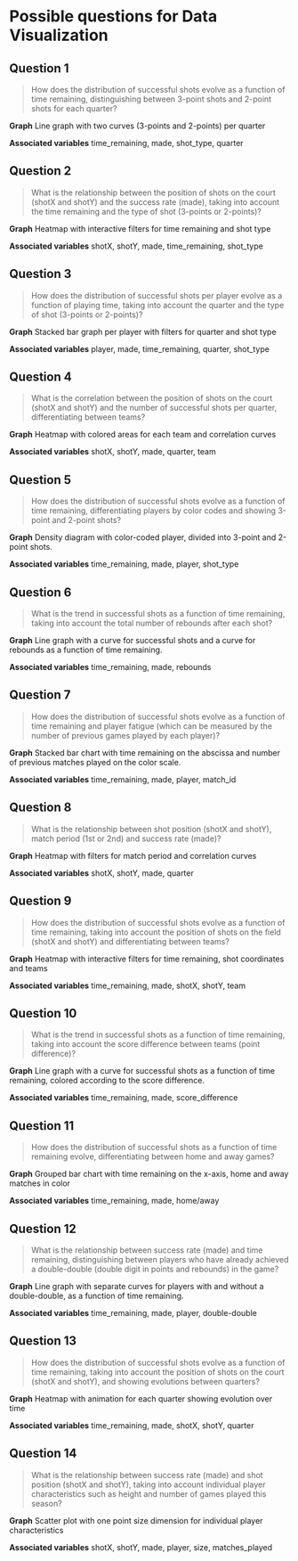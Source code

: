 # Possible questions for Data Visualization

## Question 1
> How does the distribution of successful shots evolve as a function of time remaining, distinguishing between 3-point shots and 2-point shots for each quarter?

**Graph**
Line graph with two curves (3-points and 2-points) per quarter

**Associated variables**
time_remaining, made, shot_type, quarter

## Question 2
> What is the relationship between the position of shots on the court (shotX and shotY) and the success rate (made), taking into account the time remaining and the type of shot (3-points or 2-points)?

**Graph**
Heatmap with interactive filters for time remaining and shot type

**Associated variables**
shotX, shotY, made, time_remaining, shot_type

## Question 3
> How does the distribution of successful shots per player evolve as a function of playing time, taking into account the quarter and the type of shot (3-points or 2-points)?

**Graph**
Stacked bar graph per player with filters for quarter and shot type

**Associated variables**
player, made, time_remaining, quarter, shot_type

## Question 4
> What is the correlation between the position of shots on the court (shotX and shotY) and the number of successful shots per quarter, differentiating between teams?

**Graph**
Heatmap with colored areas for each team and correlation curves

**Associated variables**
shotX, shotY, made, quarter, team

## Question 5
> How does the distribution of successful shots evolve as a function of time remaining, differentiating players by color codes and showing 3-point and 2-point shots?

**Graph**
Density diagram with color-coded player, divided into 3-point and 2-point shots.

**Associated variables**
time_remaining, made, player, shot_type

## Question 6
> What is the trend in successful shots as a function of time remaining, taking into account the total number of rebounds after each shot?

**Graph**
Line graph with a curve for successful shots and a curve for rebounds as a function of time remaining.

**Associated variables**
time_remaining, made, rebounds

## Question 7
> How does the distribution of successful shots evolve as a function of time remaining and player fatigue (which can be measured by the number of previous games played by each player)?

**Graph**
Stacked bar chart with time remaining on the abscissa and number of previous matches played on the color scale.

**Associated variables**
time_remaining, made, player, match_id

## Question 8
> What is the relationship between shot position (shotX and shotY), match period (1st or 2nd) and success rate (made)?

**Graph**
Heatmap with filters for match period and correlation curves

**Associated variables**
shotX, shotY, made, quarter

## Question 9
> How does the distribution of successful shots evolve as a function of time remaining, taking into account the position of shots on the field (shotX and shotY) and differentiating between teams?

**Graph**
Heatmap with interactive filters for time remaining, shot coordinates and teams

**Associated variables**
time_remaining, made, shotX, shotY, team

## Question 10
> What is the trend in successful shots as a function of time remaining, taking into account the score difference between teams (point difference)?

**Graph**
Line graph with a curve for successful shots as a function of time remaining, colored according to the score difference.

**Associated variables**
time_remaining, made, score_difference

## Question 11
> How does the distribution of successful shots as a function of time remaining evolve, differentiating between home and away games?

**Graph**
Grouped bar chart with time remaining on the x-axis, home and away matches in color

**Associated variables**
time_remaining, made, home/away

## Question 12
> What is the relationship between success rate (made) and time remaining, distinguishing between players who have already achieved a double-double (double digit in points and rebounds) in the game?

**Graph**
Line graph with separate curves for players with and without a double-double, as a function of time remaining.

**Associated variables**
time_remaining, made, player, double-double

## Question 13
> How does the distribution of successful shots evolve as a function of time remaining, taking into account the position of shots on the court (shotX and shotY), and showing evolutions between quarters?

**Graph**
Heatmap with animation for each quarter showing evolution over time

**Associated variables**
time_remaining, made, shotX, shotY, quarter

## Question 14
> What is the relationship between success rate (made) and shot position (shotX and shotY), taking into account individual player characteristics such as height and number of games played this season?

**Graph**
Scatter plot with one point size dimension for individual player characteristics

**Associated variables**
shotX, shotY, made, player, size, matches_played
